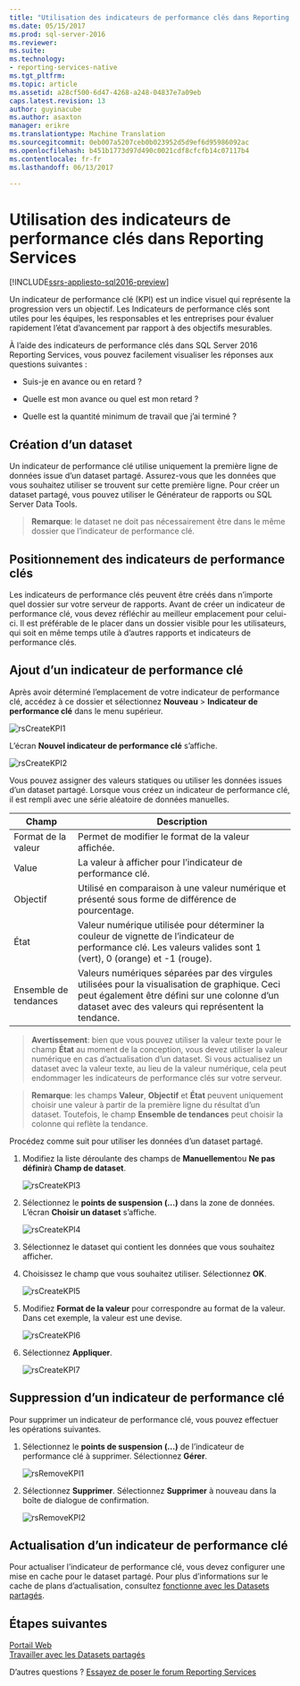 ```yaml
---
title: "Utilisation des indicateurs de performance clés dans Reporting Services | Documents Microsoft"
ms.date: 05/15/2017
ms.prod: sql-server-2016
ms.reviewer: 
ms.suite: 
ms.technology:
- reporting-services-native
ms.tgt_pltfrm: 
ms.topic: article
ms.assetid: a28cf500-6d47-4268-a248-04837e7a09eb
caps.latest.revision: 13
author: guyinacube
ms.author: asaxton
manager: erikre
ms.translationtype: Machine Translation
ms.sourcegitcommit: 0eb007a5207ceb0b023952d5d9ef6d95986092ac
ms.openlocfilehash: b451b1773d97d490c0021cdf8cfcfb14c07117b4
ms.contentlocale: fr-fr
ms.lasthandoff: 06/13/2017

---
```

# <a name="working-with-kpis-in-reporting-services"></a>Utilisation des indicateurs de performance clés dans Reporting Services

[!INCLUDE[ssrs-appliesto-sql2016-preview](../includes/ssrs-appliesto-sql2016-preview.md)]

Un indicateur de performance clé (KPI) est un indice visuel qui représente la progression vers un objectif.  Les Indicateurs de performance clés sont utiles pour les équipes, les responsables et les entreprises pour évaluer rapidement l’état d’avancement par rapport à des objectifs mesurables.   
  
À l’aide des indicateurs de performance clés dans SQL Server 2016 Reporting Services, vous pouvez facilement visualiser les réponses aux questions suivantes :  
  
-   Suis-je en avance ou en retard ?  
  
-   Quelle est mon avance ou quel est mon retard ?  
  
-   Quelle est la quantité minimum de travail que j’ai terminé ?  
  
## <a name="creating-a-dataset"></a>Création d’un dataset  
Un indicateur de performance clé utilise uniquement la première ligne de données issue d’un dataset partagé. Assurez-vous que les données que vous souhaitez utiliser se trouvent sur cette première ligne. Pour créer un dataset partagé, vous pouvez utiliser le Générateur de rapports ou SQL Server Data Tools.  
  
> **Remarque**: le dataset ne doit pas nécessairement être dans le même dossier que l’indicateur de performance clé.  
  
## <a name="placement-of-kpis"></a>Positionnement des indicateurs de performance clés  
  
Les indicateurs de performance clés peuvent être créés dans n’importe quel dossier sur votre serveur de rapports.  Avant de créer un indicateur de performance clé, vous devez réfléchir au meilleur emplacement pour celui-ci. Il est préférable de le placer dans un dossier visible pour les utilisateurs, qui soit en même temps utile à d’autres rapports et indicateurs de performance clés.  
  
## <a name="adding-a-kpi"></a>Ajout d’un indicateur de performance clé  
  
Après avoir déterminé l’emplacement de votre indicateur de performance clé, accédez à ce dossier et sélectionnez **Nouveau** > **Indicateur de performance clé** dans le menu supérieur.  
  
![rsCreateKPI1](../reporting-services/media/rscreatekpi1.png)  
  
L’écran **Nouvel indicateur de performance clé** s’affiche.  
  
![rsCreateKPI2](../reporting-services/media/rscreatekpi2.png)  
  
Vous pouvez assigner des valeurs statiques ou utiliser les données issues d’un dataset partagé. Lorsque vous créez un indicateur de performance clé, il est rempli avec une série aléatoire de données manuelles.  
  
|Champ|Description|  
|---|---|  
|Format de la valeur|  Permet de modifier le format de la valeur affichée.|   
|Value|La valeur à afficher pour l’indicateur de performance clé.|  
|Objectif|Utilisé en comparaison à une valeur numérique et présenté sous forme de différence de pourcentage.|  
|État|Valeur numérique utilisée pour déterminer la couleur de vignette de l’indicateur de performance clé. Les valeurs valides sont 1 (vert), 0 (orange) et -1 (rouge).|  
|Ensemble de tendances|Valeurs numériques séparées par des virgules utilisées pour la visualisation de graphique. Ceci peut également être défini sur une colonne d’un dataset avec des valeurs qui représentent la tendance.|  
  
> **Avertissement**: bien que vous pouvez utiliser la valeur texte pour le champ **État** au moment de la conception, vous devez utiliser la valeur numérique en cas d’actualisation d’un dataset. Si vous actualisez un dataset avec la valeur texte, au lieu de la valeur numérique, cela peut endommager les indicateurs de performance clés sur votre serveur.  
  
> **Remarque**: les champs **Valeur**, **Objectif** et **État** peuvent uniquement choisir une valeur à partir de la première ligne du résultat d’un dataset. Toutefois, le champ **Ensemble de tendances** peut choisir la colonne qui reflète la tendance.  
  
Procédez comme suit pour utiliser les données d’un dataset partagé.  
  
1.  Modifiez la liste déroulante des champs de **Manuellement**ou **Ne pas définir**à **Champ de dataset**.  
  
    ![rsCreateKPI3](../reporting-services/media/rscreatekpi3.png)  
  
2.  Sélectionnez le **points de suspension (...)**  dans la zone de données. L’écran **Choisir un dataset** s’affiche.  
  
    ![rsCreateKPI4](../reporting-services/media/rscreatekpi4.png)  
  
3.  Sélectionnez le dataset qui contient les données que vous souhaitez afficher.  
  
4.  Choisissez le champ que vous souhaitez utiliser. Sélectionnez **OK**.  
  
    ![rsCreateKPI5](../reporting-services/media/rscreatekpi5.png)  
  
5.  Modifiez **Format de la valeur** pour correspondre au format de la valeur. Dans cet exemple, la valeur est une devise.  
  
    ![rsCreateKPI6](../reporting-services/media/rscreatekpi6.png)  
  
6.  Sélectionnez **Appliquer**.  
  
    ![rsCreateKPI7](../reporting-services/media/rscreatekpi7.png)  
  
## <a name="removing-a-kpi"></a>Suppression d’un indicateur de performance clé  
  
Pour supprimer un indicateur de performance clé, vous pouvez effectuer les opérations suivantes.  
  
1.  Sélectionnez le **points de suspension (...)**  de l’indicateur de performance clé à supprimer. Sélectionnez **Gérer**.  
  
    ![rsRemoveKPI1](../reporting-services/media/rsremovekpi1.png)  
  
2.  Sélectionnez **Supprimer**. Sélectionnez **Supprimer** à nouveau dans la boîte de dialogue de confirmation.  
  
    ![rsRemoveKPI2](../reporting-services/media/rsremovekpi2.png)  
  
## <a name="refreshing-a-kpi"></a>Actualisation d’un indicateur de performance clé  
  
Pour actualiser l’indicateur de performance clé, vous devez configurer une mise en cache pour le dataset partagé. Pour plus d’informations sur le cache de plans d’actualisation, consultez [fonctionne avec les Datasets partagés](../reporting-services/work-with-shared-datasets-web-portal.md).  
  
## <a name="next-steps"></a>Étapes suivantes
  
[Portail Web](../reporting-services/web-portal-ssrs-native-mode.md)  
[Travailler avec les Datasets partagés](../reporting-services/work-with-shared-datasets-web-portal.md)

D’autres questions ? [Essayez de poser le forum Reporting Services](http://go.microsoft.com/fwlink/?LinkId=620231)
